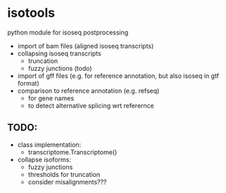 # isotools
python module for isoseq postprocessing
* import of bam files (aligned isoseq transcripts)
* collapsing isoseq transcripts
    * truncation
    * fuzzy junctions (todo)
* import of gff files (e.g. for reference annotation, but also isoseq in gtf format)
* comparison to reference annotation (e.g. refseq)
    * for gene names
    * to detect alternative splicing wrt referernce

## TODO:
* class implementation:
    * transcriptome.Transcriptome()
* collapse isoforms:
    * fuzzy junctions
    * thresholds for truncation
    * consider misalignments???

